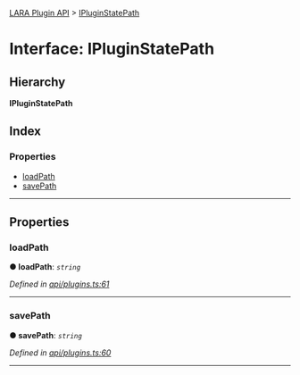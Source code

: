 [LARA Plugin API](../README.md) > [IPluginStatePath](../interfaces/ipluginstatepath.md)

# Interface: IPluginStatePath

## Hierarchy

**IPluginStatePath**

## Index

### Properties

* [loadPath](ipluginstatepath.md#loadpath)
* [savePath](ipluginstatepath.md#savepath)

---

## Properties

<a id="loadpath"></a>

###  loadPath

**● loadPath**: *`string`*

*Defined in [api/plugins.ts:61](https://github.com/concord-consortium/lara/blob/30e7426a/lara-plugin-api/src/api/plugins.ts#L61)*

___
<a id="savepath"></a>

###  savePath

**● savePath**: *`string`*

*Defined in [api/plugins.ts:60](https://github.com/concord-consortium/lara/blob/30e7426a/lara-plugin-api/src/api/plugins.ts#L60)*

___


